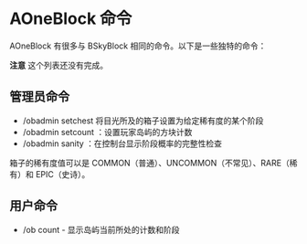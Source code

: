 # AOneBlock 命令

AOneBlock 有很多与 BSkyBlock 相同的命令。以下是一些独特的命令：

**注意** 这个列表还没有完成。

## 管理员命令

* /obadmin setchest <phase> <rarity> 将目光所及的箱子设置为给定稀有度的某个阶段
* /obadmin setcount <name> <count>：设置玩家岛屿的方块计数
* /obadmin sanity <phase>：在控制台显示阶段概率的完整性检查

箱子的稀有度值可以是 COMMON（普通）、UNCOMMON（不常见）、RARE（稀有）和 EPIC（史诗）。

## 用户命令

* /ob count - 显示岛屿当前所处的计数和阶段
